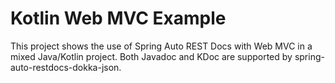 # Kotlin Web MVC Example

This project shows the use of Spring Auto REST Docs with Web MVC in a mixed Java/Kotlin project.
Both Javadoc and KDoc are supported by spring-auto-restdocs-dokka-json.